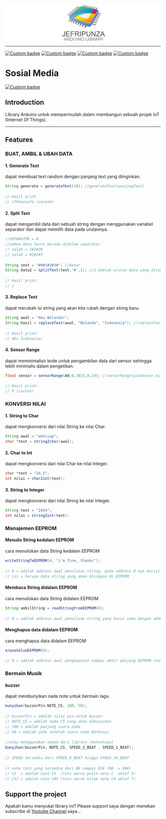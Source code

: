 ![banner](banner.png)

---
[![Custom badge](https://img.shields.io/endpoint?style=for-the-badge&url=https%3A%2F%2Fjefripunza-youtube-channel-badge.vercel.app%2Fapi%2Fsubscriber)](https://www.youtube.com/user/jefripunza/)
[![Custom badge](https://img.shields.io/endpoint?style=for-the-badge&url=https%3A%2F%2Fjefripunza-youtube-channel-badge.vercel.app%2Fapi%2Fviews)](https://www.youtube.com/user/jefripunza/)
[![Custom badge](https://img.shields.io/endpoint?style=for-the-badge&url=https%3A%2F%2Fjefripunza-youtube-channel-badge.vercel.app%2Fapi%2Fcomments)](https://www.youtube.com/user/jefripunza/)
[![Custom badge](https://img.shields.io/endpoint?style=for-the-badge&url=https%3A%2F%2Fjefripunza-youtube-channel-badge.vercel.app%2Fapi%2Fvideos)](https://www.youtube.com/user/jefripunza/)

# Sosial Media

[![Custom badge](https://img.shields.io/badge/instagram-%23E4405F.svg?&style=for-the-badge&logo=instagram&logoColor=white)](https://www.instagram.com/jefripunza/)

## Introduction

Library Arduino untuk mempermudah dalam membangun sebuah projek IoT (Internet Of Things).

---

## Features

### BUAT, AMBIL & UBAH DATA

#### 1. Generate Text
dapat membuat text random dengan panjang text yang diinginkan.
```java
String generate = generateText(10); //generateText(panjangText)

// Hasil print
// sfhhseiwfo (contoh)
```

#### 2. Split Text
dapat mengambil data dari sebuah string dengan menggunakan variabel separator dan dapat memilih data pada urutannya.
```java
//SEPARATOR = #
//semua data harus berada didalam separator
// salah = 1#2#3#
// salah = #1#2#3

String text = "#0#1#2#3#"; //benar
String data2 = splitText(text,'#',2); //2 adalah urutan data yang ditunjuk

// Hasil print:
// 1
```

#### 3. Replace Text
dapat merubah isi string yang akan kita rubah dengan string baru.
```java
String awal = "Aku Belanda!";
String hasil = replaceText(awal, "Belanda", "Indonesia"); //replaceText(awal, tunjuk, rubah)

// Hasil print:
// Aku Indonesia!
```

#### 4. Sensor Range
dapat meminimalisir kode untuk pengambilan data dari sensor sehingga lebih minimalis dalam pengetikan.
```java
float sensor = sensorRange(A0,0,1023,0,10); //sensorRange(pinSensor,nilai_sensor_kecil,nilai_sensor_besar,nilai_tujuan_kecil,nilai_tujuan_besar)

// Hasil print:
// 9 (contoh)
```




### KONVERSI NILAI

#### 1. String to Char
dapat mengkonversi dari nilai String ke nilai Char.
```java
String awal = "akhsiap";
char *text = string2char(awal);
```

#### 2. Char to Int
dapat mengkonversi dari nilai Char ke nilai Integer.
```java
char *text = "24.5";
int nilai = char2int(text);
```

#### 3. String to Integer
dapat mengkonversi dari nilai String ke nilai Integer.
```java
String text = "2454";
int nilai = string2int(text);
```


### Manajemen EEPROM

#### Menulis String kedalam EEPROM
cara menuliskan data String kedalam EEPROM
```java
writeStringToEEPROM(0, "i'm fine, thanks");

// 0 = adalah address awal penulisan string, pada address 0 nya berisi panjang karakter string dan stringnya dimulai disetelah 0 yaitu 1. variabel ini dapat dirubah tidak hanya dimulai dari 0.
// isi = berupa data string yang akan disimpan di EEPROM
```

#### Membaca String didalam EEPROM
cara menuliskan data String didalam EEPROM
```java
String ambilString = readStringFromEEPROM(0);

// 0 = adalah address awal penulisan string yang harus sama dengan address awal penulisan
```

#### Menghapus data didalam EEPROM
cara menghapus data didalam EEPROM
```java
eraseValueEEPROM(0);

// 0 = adalah address awal penghapusan sampai akhir panjang EEPROM (setiap microcontroller berbeda ukuran EEPROM nya)
```





### Bermain Musik

#### buzzer
dapat membunyikan nada note untuk bermain lagu.
```java
bunyikan(buzzerPin,NOTE_C5, 100, 50);

// buzzerPin = adalah nilai pin untuk buzzer
// NOTE_C5 = adalah nada C5 yang akan dibunyikan
// 100 = adalah panjang suara nada
// 50 = adalah jeda setelah suara nada berbunyi

//atau menggunakan speed dari library (ketentuan)
bunyikan(buzzerPin, NOTE_C5, SPEED_2_BEAT , SPEED_1_BEAT);

// SPEED tersedia dari SPEED_0_BEAT hingga SPEED_16_BEAT

// note tuts yang tersedia dari B0 sampai DS8 (B0 -> D#8)
// C5  = adalah note C5  (tuts warna putih note C  oktaf 5)
// CS7 = adalah note C#5 (tuts warna hitam note C# oktaf 7)
```







## Support the project
Apakah kamu menyukai library ini? Please support saya dengan menekan subscribe di [Youtube Channel](https://www.youtube.com/user/jefripunza/) saya...
